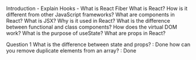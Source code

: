
Introduction -
Explain Hooks -
What is React Fiber
What is React?
How is it different from other JavaScript frameworks? What are components in React?
What is JSX? Why is it used in React?
What is the difference between functional and class components?
How does the virtual DOM work? What is the purpose of useState? 
What are props in React?

Question 1
What is the difference between state and props? : Done
how can you remove duplicate elements from an array? : Done
